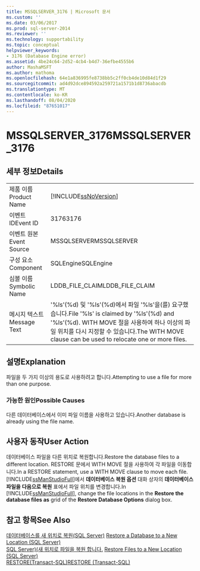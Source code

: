 ```yaml
---
title: MSSQLSERVER_3176 | Microsoft 문서
ms.custom: ''
ms.date: 03/06/2017
ms.prod: sql-server-2014
ms.reviewer: ''
ms.technology: supportability
ms.topic: conceptual
helpviewer_keywords:
- 3176 (Database Engine error)
ms.assetid: 4be24c64-2d52-4cb4-b4d7-36efbe4555b6
author: MashaMSFT
ms.author: mathoma
ms.openlocfilehash: 64e1a836995fe8738bb5c2ff0cb4de10d84d1f29
ms.sourcegitcommit: ad4d92dce894592a259721a1571b1d8736abacdb
ms.translationtype: MT
ms.contentlocale: ko-KR
ms.lasthandoff: 08/04/2020
ms.locfileid: "87651017"
---
```

# <a name="mssqlserver_3176"></a><span data-ttu-id="79387-102">MSSQLSERVER_3176</span><span class="sxs-lookup"><span data-stu-id="79387-102">MSSQLSERVER_3176</span></span>
    
## <a name="details"></a><span data-ttu-id="79387-103">세부 정보</span><span class="sxs-lookup"><span data-stu-id="79387-103">Details</span></span>  
  
|||  
|-|-|  
|<span data-ttu-id="79387-104">제품 이름</span><span class="sxs-lookup"><span data-stu-id="79387-104">Product Name</span></span>|[!INCLUDE[ssNoVersion](../../includes/ssnoversion-md.md)]|  
|<span data-ttu-id="79387-105">이벤트 ID</span><span class="sxs-lookup"><span data-stu-id="79387-105">Event ID</span></span>|<span data-ttu-id="79387-106">3176</span><span class="sxs-lookup"><span data-stu-id="79387-106">3176</span></span>|  
|<span data-ttu-id="79387-107">이벤트 원본</span><span class="sxs-lookup"><span data-stu-id="79387-107">Event Source</span></span>|<span data-ttu-id="79387-108">MSSQLSERVER</span><span class="sxs-lookup"><span data-stu-id="79387-108">MSSQLSERVER</span></span>|  
|<span data-ttu-id="79387-109">구성 요소</span><span class="sxs-lookup"><span data-stu-id="79387-109">Component</span></span>|<span data-ttu-id="79387-110">SQLEngine</span><span class="sxs-lookup"><span data-stu-id="79387-110">SQLEngine</span></span>|  
|<span data-ttu-id="79387-111">심볼 이름</span><span class="sxs-lookup"><span data-stu-id="79387-111">Symbolic Name</span></span>|<span data-ttu-id="79387-112">LDDB_FILE_CLAIM</span><span class="sxs-lookup"><span data-stu-id="79387-112">LDDB_FILE_CLAIM</span></span>|  
|<span data-ttu-id="79387-113">메시지 텍스트</span><span class="sxs-lookup"><span data-stu-id="79387-113">Message Text</span></span>|<span data-ttu-id="79387-114">'%ls'(%d) 및 '%ls'(%d)에서 파일 '%ls'을(를) 요구했습니다.</span><span class="sxs-lookup"><span data-stu-id="79387-114">File '%ls' is claimed by '%ls'(%d) and '%ls'(%d).</span></span> <span data-ttu-id="79387-115">WITH MOVE 절을 사용하여 하나 이상의 파일 위치를 다시 지정할 수 있습니다.</span><span class="sxs-lookup"><span data-stu-id="79387-115">The WITH MOVE clause can be used to relocate one or more files.</span></span>|  
  
## <a name="explanation"></a><span data-ttu-id="79387-116">설명</span><span class="sxs-lookup"><span data-stu-id="79387-116">Explanation</span></span>  
 <span data-ttu-id="79387-117">파일을 두 가지 이상의 용도로 사용하려고 합니다.</span><span class="sxs-lookup"><span data-stu-id="79387-117">Attempting to use a file for more than one purpose.</span></span>  
  
### <a name="possible-causes"></a><span data-ttu-id="79387-118">가능한 원인</span><span class="sxs-lookup"><span data-stu-id="79387-118">Possible Causes</span></span>  
 <span data-ttu-id="79387-119">다른 데이터베이스에서 이미 파일 이름을 사용하고 있습니다.</span><span class="sxs-lookup"><span data-stu-id="79387-119">Another database is already using the file name.</span></span>  
  
## <a name="user-action"></a><span data-ttu-id="79387-120">사용자 동작</span><span class="sxs-lookup"><span data-stu-id="79387-120">User Action</span></span>  
 <span data-ttu-id="79387-121">데이터베이스 파일을 다른 위치로 복원합니다.</span><span class="sxs-lookup"><span data-stu-id="79387-121">Restore the database files to a different location.</span></span> <span data-ttu-id="79387-122">RESTORE 문에서 WITH MOVE 절을 사용하여 각 파일을 이동합니다.</span><span class="sxs-lookup"><span data-stu-id="79387-122">In a RESTORE statement, use a WITH MOVE clause to move each file.</span></span> <span data-ttu-id="79387-123">[!INCLUDE[ssManStudioFull](../../includes/ssmanstudiofull-md.md)]에서 **데이터베이스 복원 옵션** 대화 상자의 **데이터베이스 파일을 다음으로 복원** 표에서 파일 위치를 변경합니다.</span><span class="sxs-lookup"><span data-stu-id="79387-123">In [!INCLUDE[ssManStudioFull](../../includes/ssmanstudiofull-md.md)], change the file locations in the **Restore the database files as** grid of the **Restore Database Options** dialog box.</span></span>  
  
## <a name="see-also"></a><span data-ttu-id="79387-124">참고 항목</span><span class="sxs-lookup"><span data-stu-id="79387-124">See Also</span></span>  
 <span data-ttu-id="79387-125">[데이터베이스를 새 위치로 복원&#40;SQL Server&#41;](../backup-restore/restore-a-database-to-a-new-location-sql-server.md) </span><span class="sxs-lookup"><span data-stu-id="79387-125">[Restore a Database to a New Location &#40;SQL Server&#41;](../backup-restore/restore-a-database-to-a-new-location-sql-server.md) </span></span>  
 <span data-ttu-id="79387-126">[SQL Server&#41;&#40;새 위치로 파일을 복원 합니다.](../backup-restore/restore-files-to-a-new-location-sql-server.md) </span><span class="sxs-lookup"><span data-stu-id="79387-126">[Restore Files to a New Location &#40;SQL Server&#41;](../backup-restore/restore-files-to-a-new-location-sql-server.md) </span></span>  
 [<span data-ttu-id="79387-127">RESTORE&#40;Transact-SQL&#41;</span><span class="sxs-lookup"><span data-stu-id="79387-127">RESTORE &#40;Transact-SQL&#41;</span></span>](/sql/t-sql/statements/restore-statements-transact-sql)  
  
  
